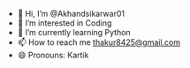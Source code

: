 - 👋 Hi, I’m @Akhandsikarwar01
- 👀 I’m interested in Coding 
- 🌱 I’m currently learning Python 
- 📫 How to reach me thakur8425@gmail.com
- 😄 Pronouns: Kartik

<!---
Akhandsikarwar01/Akhandsikarwar01 is a ✨ special ✨ repository because its `README.md` (this file) appears on your GitHub profile.
You can click the Preview link to take a look at your changes.
--->
